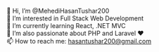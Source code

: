 👋 Hi, I’m @MehediHasanTushar200  
👀 I’m interested in Full Stack Web Development  
🌱 I’m currently learning React, .NET MVC  
💞️ I’m also passionate about PHP and Laravel ❤️  
📫 How to reach me: hasantushar200@gmail.com
